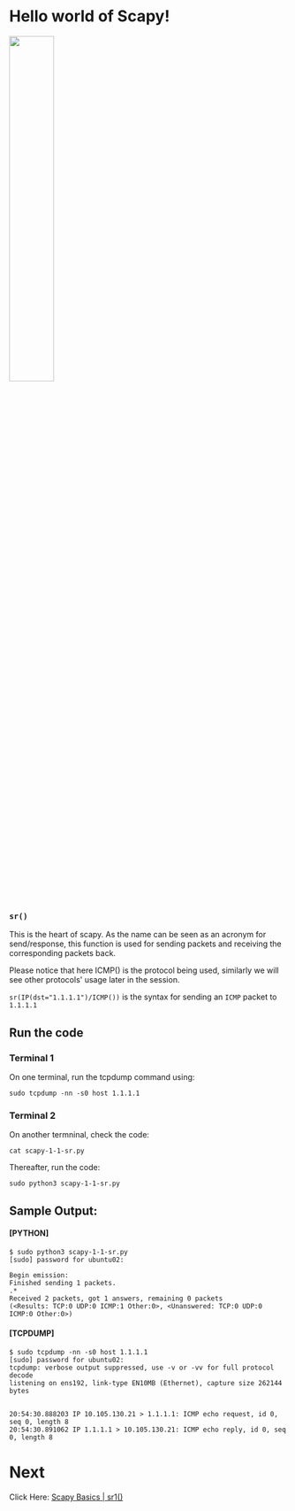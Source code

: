 # Hello world of Scapy!

<p align="left">
<img src="https://user-images.githubusercontent.com/17419002/171995490-aa393b55-b0c8-4003-a0ea-b1fcbfa49809.png" width="40%" height="40%" />
</p>

### `sr()`

This is the heart of scapy. As the name can be seen as an acronym for send/response, this function is used for  sending packets and receiving the corresponding packets back.

Please notice that here ICMP() is the protocol being used, similarly we will see other protocols' usage later in the session.

`sr(IP(dst="1.1.1.1")/ICMP())` is the syntax for sending an `ICMP` packet to `1.1.1.1`

## Run the code

### Terminal 1
On one terminal, run the tcpdump command using:

```
sudo tcpdump -nn -s0 host 1.1.1.1
```

### Terminal 2

On another termninal, check the code:

```
cat scapy-1-1-sr.py
```

Thereafter, run the code:

```
sudo python3 scapy-1-1-sr.py
```


## Sample Output:


#### [PYTHON]
```
$ sudo python3 scapy-1-1-sr.py
[sudo] password for ubuntu02:

Begin emission:
Finished sending 1 packets.
.*
Received 2 packets, got 1 answers, remaining 0 packets
(<Results: TCP:0 UDP:0 ICMP:1 Other:0>, <Unanswered: TCP:0 UDP:0 ICMP:0 Other:0>)
```

#### [TCPDUMP]

```
$ sudo tcpdump -nn -s0 host 1.1.1.1
[sudo] password for ubuntu02:
tcpdump: verbose output suppressed, use -v or -vv for full protocol decode
listening on ens192, link-type EN10MB (Ethernet), capture size 262144 bytes


20:54:30.888203 IP 10.105.130.21 > 1.1.1.1: ICMP echo request, id 0, seq 0, length 8
20:54:30.891062 IP 1.1.1.1 > 10.105.130.21: ICMP echo reply, id 0, seq 0, length 8
```

# Next
Click Here: [Scapy Basics | sr1()](03-hello-world-sr1-functions.md)
